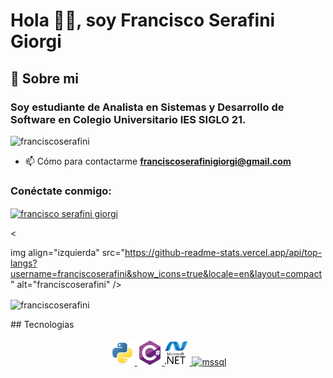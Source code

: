 # Hola 👋🏽, soy Francisco Serafini Giorgi
## 🚀 Sobre mi
### Soy estudiante de Analista en Sistemas y Desarrollo de Software en Colegio Universitario IES SIGLO 21.

<p align="left"> <img src="https://komarev.com/ghpvc/?username=franciscoserafini&label=Profile%20views&color=0e75b6&style=flat" alt="franciscoserafini" /> </p>

- 📫 Cómo para contactarme **franciscoserafinigiorgi@gmail.com**

<h3 align="left">Conéctate conmigo:</h3>
<p align="left">
<a href="https://linkedin.com/in /francisco serafini giorgi" target="blank"><img align="center" src="https://raw.githubusercontent.com/rahuldkjain/github-profile-readme-generator/master/src/images/icons/Social /linked-in-alt.svg" alt="francisco serafini giorgi" height="30" width="40" /></a> </p> <p>
<

img align="izquierda" src="https://github-readme-stats.vercel.app/api/top-langs?username=franciscoserafini&show_icons=true&locale=en&layout=compact" alt="franciscoserafini" /></p>

<p> <img align="center" src="https://github-readme-stats.vercel.app/api?username=franciscoserafini&show_icons=true&locale=en" alt="franciscoserafini" /></p>
## Tecnologias
<div align="center" valign="top"><br>
  <a href="https://www.python.org" target="_blank" rel="noreferrer"> 
    <img src="https://raw.githubusercontent.com/devicons/devicon/master/icons/python/python-original.svg" alt="python" width="40" height="40"/> 
  </a>  
  
  <a href="https://www.w3schools.com/cs/" target="_blank" rel="noreferrer"> 
    <img src="https://raw.githubusercontent.com/devicons/devicon/master/icons/csharp/csharp-original.svg" alt="csharp" width="40" height="40"/> 
  </a>

  <a href="https://dotnet.microsoft.com/" target="_blank" rel="noreferrer"> 
    <img src="https://raw.githubusercontent.com/devicons/devicon/master/icons/dot-net/dot-net-original-wordmark.svg" alt="dotnet" width="40" height="40"/> 
  </a>
  
   <a href="https://www.microsoft.com/en-us/sql-server" target="_blank" rel="noreferrer"> 
    <img src="https://www.svgrepo.com/show/303229/microsoft-sql-server-logo.svg" alt="mssql" width="40" height="40"/> 
  </a>
